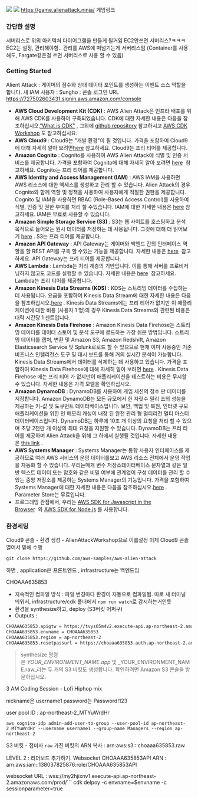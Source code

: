 
![](https://i.imgur.com/bbA3V3Y.png)
![](https://i.imgur.com/XTiIemy.png)
https://game.alienattack.ninja/ 게임링크

### 간단한 설명
서버리스로 위의 아키텍처 다이어그램을 만들게 될거임
EC2안쓰면 서버리스?ㅋㅋㅋ EC2는 설정, 관리해야함..
관리를 AWS에 떠넘기는게 서버리스임 (Container를 사용해도, Fargate같은걸 쓰면 서버리스로 사용 할 수 있음)

### Getting Started
Alient Attack : 게이머의 점수와 상태 데이터 포인트를 생성하는 이벤트 소스 역할을 합니다.
새 IAM 사용자 : Sungho :  콘솔 로그인 URL https://727502603431.signin.aws.amazon.com/console


- **AWS Cloud Development Kit (CDK)** : AWS Alien Attack은 인프라 배포를 위해 AWS CDK를 사용하여 구축되었습니다. CDK에 대한 자세한 내용은 다음을 참조하십시오.["What is CDK"](https://docs.aws.amazon.com/CDK/latest/userguide/what-is.html) , 그외에 [github repository](https://github.com/awslabs/aws-cdk) 참고하시고 [AWS CDK Workshop](https://cdkworkshop.com/) 도 참고하십시요.
- **AWS Cloud9** : Cloud9는 "개발 환경"이 될 것입니다. 가격을 포함하여 Cloud9에 대해 자세히 알아 보려면[here](https://aws.amazon.com/cloud9/) 참고하세요. Cloud9는 프리 티어를 제공합니다.
- **Amazon Cognito** : Cognito를 사용하여 AWS Alien Attack에 식별 및 인증 서비스를 제공합니다. 가격을 포함하여 Cognito에 대해 자세히 알아 보려면 [here](https://aws.amazon.com/cognito/)  참고하세요. Cognito는 프리 티어를 제공합니다.
- **AWS Identity and Access Management (IAM)** : AWS IAM을 사용하면 AWS 리소스에 대한 액세스를 생성하고 관리 할 수 ​​있습니다. Alien Attack의 경우 Cognito와 함께 역할 및 정책을 사용하여 사용자에게 적절한 권한을 제공합니다. Cognito 및 IAM을 사용하면 RBAC (Role-Based Access Control)를 사용하여 식별, 인증 및 권한 부여를 처리 할 수 ​​있습니다. IAM에 대한 자세한 내용은 [here](https://aws.amazon.com/iam/) 참고하세요. IAM은 무료로 사용할 수 있습니다.
- **Amazon Simple Storage Service (S3)** : S3는 웹 사이트를 호스팅하고 분석 목적으로 들어오는 원시 데이터를 저장하는 데 사용됩니다. 그것에 대해 더 읽어보기 [here](https://aws.amazon.com/s3/) . S3는 프리 티어를 제공합니다.
- **Amazon API Gateway** : API Gateway는 게이머와 백엔드 간의 인터페이스 역할을 할 REST API를 구축 할 수있는 기능을 제공합니다. 자세한 내용은 [here](https://aws.amazon.com/api-gateway/)  참고하세요. API Gateway는 프리 티어를 제공합니다.
- **AWS Lambda** : Lambda는 처리 계층의 기반입니다. 이를 통해 서버를 프로비저닝하지 않고도 코드를 실행할 수 있습니다. 자세한 내용은 [here](https://aws.amazon.com/lambda/)  참고하세요. Lambda는 프리 티어를 제공합니다.
- **Amazon Kinesis Data Streams (KDS)** : KDS는 스트리밍 데이터를 수집하는 데 사용됩니다. 요금을 포함하여 Kinesis Data Stream에 대한 자세한 내용은 다음을 참조하십시오.[here](https://aws.amazon.com/kinesis/data-streams/) . Kinesis Data Streams에는 프리 티어가 없지만 이 애플리케이션에 대한 비용 (사용자 1 명)의 경우 Kinesis Data Streams와 관련된 비용은 대략 시간당 1 센트입니다.
- **Amazon Kinesis Data Firehose** : Amazon Kinesis Data Firehose는 스트리밍 데이터를 데이터 스토어 및 분석 도구에 로드하는 가장 쉬운 방법입니다. 스트리밍 데이터를 캡처, 변환 및 Amazon S3, Amazon Redshift, Amazon Elasticsearch Service 및 Splunk로로드 할 수 있으므로 현재 이미 사용중인 기존 비즈니스 인텔리전스 도구 및 대시 보드를 통해 거의 실시간 분석이 가능합니다. Kinesis Data Streams에서 데이터를 삭제하는 데 사용하고 있습니다. 가격을 포함하여 Kinesis Data Firehose에 대해 자세히 알아 보려면 [here](https://aws.amazon.com/kinesis/data-firehose/) . Kinesis Data Firehose 에는 프리 티어 가 없지만이 애플리케이션을 테스트하는 비용은 무시할 수 있습니다. 자세한 내용은 가격 모델을 확인하십시오.
- **Amazon DynamoDB** : DynamoDB를 사용하여 게임 세션의 점수 판 데이터를 저장합니다. Amazon DynamoDB는 모든 규모에서 한 자릿수 밀리 초의 성능을 제공하는 키-값 및 도큐먼트 데이터베이스입니다. 보안, 백업 및 복원, 인터넷 규모 애플리케이션을 위한 인 메모리 캐싱이 내장 된 완전 관리 형 멀티리전 멀티 마스터 데이터베이스입니다. DynamoDB는 하루에 10조 개 이상의 요청을 처리 할 수 ​​있으며 초당 2천만 개 이상의 최대 요청을 지원할 수 있습니다. DynamoDB는 프리 티어를 제공하며 Alien Attack을 위해 그 하에서 실행될 것입니다. 자세한 내용은 [this link](https://aws.amazon.com/dynamodb/) .
- **AWS Systems Manager** : Systems Manager는 통합 사용자 인터페이스를 제공하므로 여러 AWS 서비스의 운영 데이터를보고 AWS 리소스 전체에서 운영 작업을 자동화 할 수 있습니다. 우리는매개 변수 저장소데이터베이스 문자열과 같은 일반 텍스트 데이터 또는 암호와 같은 비밀 여부에 관계없이 구성 데이터를 관리 할 수있는 중앙 저장소를 제공하는 Systems Manager의 기능입니다. 가격을 포함하여 Systems Manager에 대한 자세한 내용은 다음을 참조하십시오.[here](https://aws.amazon.com/systems-manager/) . Parameter Store는 무료입니다.
- 프로그래밍 관점에서, 우리는 [AWS SDK for Javascript in the Browser](https://aws.amazon.com/sdk-for-browser/)  와 [AWS SDK for Node.js](https://aws.amazon.com/sdk-for-node-js/) 를 사용합니다.

### 환경세팅
Cloud9 콘솔 - 환경 생성 - AlienAttackWorkshop으로 이름설정
이제 Cloud9 콘솔 열어서 밑에 수행

```
git clone https://github.com/aws-samples/aws-alien-attack
```
하면 , application은 프론트엔드 , infrastructure는 백엔드임

CHOAAA635853

- 지속적인 컴파일 방식 : 파일 변경마다 환경이 자동으로 컴파일됨. 따로 새 터미널 띄워서, infrastructure/cdk 폴더에서 `npm run watch`로 감시하는거인듯
- 환경을 synthesize하고, deploy (S3버킷 어쩌구)
- Outputs :
```bash
CHOAAA635853.apigtw = https://tvys65m4v2.execute-api.ap-northeast-2.amazonaws.com/prod/v1/
CHOAAA635853.envname = CHOAAA635853
CHOAAA635853.region = ap-northeast-2
CHOAAA635853.resetpassurl = https://choaaa635853.auth.ap-northeast-2.amazoncognito.com/forgotPassword?client_id=6ae3h8idgcf5a51bbvr2bvilmc&response_type=code&redirect_uri=https%3A%2F%2Fexample.com
```
> synthesize 명령은 _YOUR_ENVIRONMENT_NAME.app_ 및 _YOUR_ENVIRONMENT_NAME.raw_라는 두 개의 S3 버킷도 생성합니다. 확인하려면 Amazon S3 콘솔을 방문하십시오.

3 AM Coding Session - Lofi Hiphop mix

nickname은 username1 
password는 Password!123

user pool ID : ap-northeast-2_MTYuWrdHr
```
aws cognito-idp admin-add-user-to-group --user-pool-id ap-northeast-2_MTYuWrdHr --username username1 --group-name Managers --region ap-northeast-2
```

S3 버킷 - 접미사 `raw` 가진 버킷의 ARN 복사 : arn:aws:s3:::choaaa635853.raw



LEVEL 2 : 리더보드 추가하기. Websocket
CHOAAA635853API ARN : arn:aws:iam::138037825876:role/CHOAAA635853API

websocket URL : wss://my2hjixnv1.execute-api.ap-northeast-2.amazonaws.com/prod/```
cdk delpoy -c envname=$envname -c sessionparameter=true
```